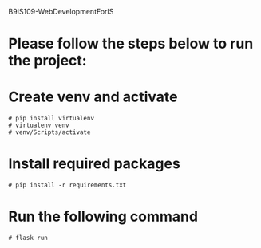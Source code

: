 B9IS109-WebDevelopmentForIS

# Please follow the steps below to run the project:


# Create venv and activate
    # pip install virtualenv
    # virtualenv venv 
    # venv/Scripts/activate

# Install required packages
    # pip install -r requirements.txt

# Run the following command
    # flask run
